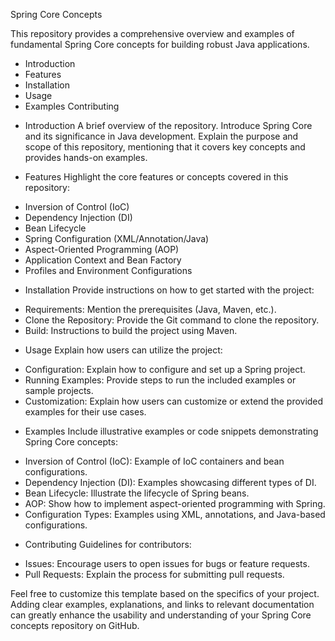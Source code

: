 Spring Core Concepts

This repository provides a comprehensive overview and examples of fundamental Spring Core concepts for building robust Java applications.


- Introduction
- Features
- Installation
- Usage
- Examples
Contributing

* Introduction
A brief overview of the repository. Introduce Spring Core and its significance in Java development. Explain the purpose and scope of this repository, mentioning that it covers key concepts and provides hands-on examples.

* Features
Highlight the core features or concepts covered in this repository:

- Inversion of Control (IoC)
- Dependency Injection (DI)
- Bean Lifecycle
- Spring Configuration (XML/Annotation/Java)
- Aspect-Oriented Programming (AOP)
- Application Context and Bean Factory
- Profiles and Environment Configurations
  
* Installation
Provide instructions on how to get started with the project:

- Requirements: Mention the prerequisites (Java, Maven, etc.).
- Clone the Repository: Provide the Git command to clone the repository.
- Build: Instructions to build the project using Maven.
  
* Usage
Explain how users can utilize the project:

- Configuration: Explain how to configure and set up a Spring project.
- Running Examples: Provide steps to run the included examples or sample projects.
- Customization: Explain how users can customize or extend the provided examples for their use cases.

* Examples
Include illustrative examples or code snippets demonstrating Spring Core concepts:

- Inversion of Control (IoC): Example of IoC containers and bean configurations.
- Dependency Injection (DI): Examples showcasing different types of DI.
- Bean Lifecycle: Illustrate the lifecycle of Spring beans.
- AOP: Show how to implement aspect-oriented programming with Spring.
- Configuration Types: Examples using XML, annotations, and Java-based configurations.
  
* Contributing
Guidelines for contributors:

- Issues: Encourage users to open issues for bugs or feature requests.
- Pull Requests: Explain the process for submitting pull requests.

Feel free to customize this template based on the specifics of your project. Adding clear examples, explanations, and links to relevant documentation can greatly enhance the usability and understanding of your Spring Core concepts repository on GitHub.






